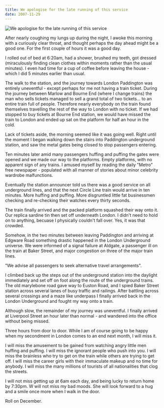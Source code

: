 ```yaml
---
title: We apologise for the late running of this service
date: 2007-11-29
---
```


![We apologise for the late running of this service](https://source.unsplash.com/2aFp6EWWs58/1600x900)

After nearly coughing my lungs up during the night, I awoke this morning with a curiously clear throat, and thought perhaps the day ahead might be a good one. For the first couple of hours it was a good day.

I rolled out of bed at 6:20am, had a shower, brushed my teeth, got dressed (miraculously finding clean clothes within moments rather than the usual minutes). I even had time for a cup of coffee before leaving the house - which I did 5 minutes earlier than usual.

The walk to the station, and the journey towards London Paddington was entirely uneventful - except perhaps for me not having a train ticket. During the journey between Marlow and Bourne End (where I change trains) the man who sells tickets managed to sell a grand total of two tickets... to an entire train full of people. Therefore nearly everybody on the train found themselves travelling the rest of the way to London with no ticket. If we had stopped to buy tickets at Bourne End station, we would have missed the train to London and ended up sat on the platform for half an hour in the cold.

Lack of tickets aside, the morning seemed like it was going well. Right until the moment I began walking down the stairs into Paddington underground station, and saw the metal gates being closed to stop passengers entering.

Ten minutes later amid many passengers huffing and puffing the gates were opened and we made our way to the platforms. Empty platforms, with no apparent sign of any trains. I amused myself by reading the daily "Metro" free newspaper - populated with all manner of stories about minor celebrity wardrobe malfunctions.

Eventually the station announcer told us there was a good service on all underground lines, and that the next Circle Line train would arrive in ten minutes. More huffing and puffing. More disgruntled little fat businessmen checking and re-checking their watches every thirty seconds.

The train finally arrived and the packed platform squashed their way onto it. Our replica sardine tin then set off underneath London. I didn't need to hold on to anything, becuase I physically couldn't fall over. Yes, it was that crowded.

Somehow, in the two minutes between leaving Paddington and arriving at Edgware Road something drastic happened in the London Underground universe. We were informed of a signal failure at Aldgate, a passenger ill on the train at Baker Street, and major congestion on three of the major train lines.

"We advise all passengers to seek alternative travel arrangements".

I climbed back up the steps out of the underground station into the daylight immediately and set off on foot along the route of the underground trains. The old marylebone road gave way to Euston Road, and I spied Baker Street station across several lanes of busy traffic and railings. After battling across several crossings and a maze like underpass I finally arrived back in the London Underground and fought my way onto a train.

Although slow, the remainder of my journey was uneventful. I finally arrived at Liverpool Street an hour later than normal - and wandered into the office without being missed.

Three hours from door to door. While I am of course going to be happy when my secondment in London comes to an end next month, I will miss it.

I will miss the amusement to be gained from watching angry little men huffing and puffing. I will miss the ignorant people who push into you. I will miss the brainless who try to get on the train while others are trying to get off. I will miss the career girls with their immaculate makeup and no time for anybody. I will miss the many millions of tourists of all nationalities that clog the streets.

I will not miss getting up at 6am each day, and being lucky to return home by 7:30pm. W will not miss my bad moods. She will look forward to a hug and a smile once more when I walk in the door.

Roll on December.